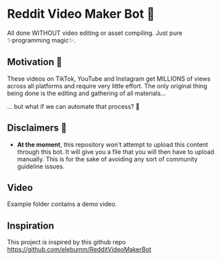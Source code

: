 # Reddit Video Maker Bot 🎥

All done WITHOUT video editing or asset compiling. Just pure ✨programming magic✨.

## Motivation 🤔

These videos on TikTok, YouTube and Instagram get MILLIONS of views across all platforms and require very little effort.
The only original thing being done is the editing and gathering of all materials...

... but what if we can automate that process? 🤔

## Disclaimers 🚨

- **At the moment**, this repository won't attempt to upload this content through this bot. It will give you a file that
  you will then have to upload manually. This is for the sake of avoiding any sort of community guideline issues.

## Video
Example folder contains a demo video.

## Inspiration
This project is inspired by this github repo https://github.com/elebumm/RedditVideoMakerBot
